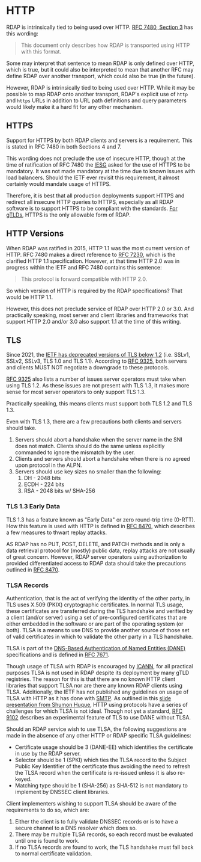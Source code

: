# HTTP

RDAP is intrinsically tied to being used over HTTP. [RFC 7480, Section 3](https://datatracker.ietf.org/doc/html/rfc7480#section-3) 
has this wording:

> This document only describes how RDAP is transported using HTTP with this format.

Some may interpret that sentence to mean RDAP is only defined over HTTP, which is true, but
it could also be interpreted to mean that another RFC may define RDAP over another transport,
which could also be true (in the future).

However, RDAP is intrinsically tied to being used over HTTP. While it may be possible to map RDAP onto
another transport, RDAP's explicit use of `http` and `https` URLs in addition to URL path
definitions and query parameters would likely make it a hard fit for any other mechanism.


## HTTPS

Support for HTTPS by both RDAP clients and servers is a requirement. This is stated in RFC 7480
in both Sections 4 and 7.

This wording does not preclude the use of insecure HTTP, though at the time of ratification
of RFC 7480 the [IESG](https://www.ietf.org/about/groups/iesg/) asked for the use of HTTPS
to be mandatory. It was not made mandatory at the time due to known issues with load balancers.
Should the IETF ever revisit this requirement, it almost certainly would mandate usage of HTTPS.

Therefore, it is best that all production deployments support HTTPS and redirect all insecure HTTP
queries to HTTPS, especially as all RDAP software is to support HTTPS to be compliant with the
standards. [For gTLDs](/specifications/icann.md), 
HTTPS is the only allowable form of RDAP.

## HTTP Versions

When RDAP was ratified in 2015, HTTP 1.1 was the most current version of HTTP. RFC 7480 makes a
direct reference to [RFC 7230](https://datatracker.ietf.org/doc/html/rfc7230), which is the clarified
HTTP 1.1 specification. However, at that time HTTP 2.0 was in progress within the IETF and RFC 7480
contains this sentence:

> This protocol is forward compatible with HTTP 2.0.

So which version of HTTP is required by the RDAP specifications? That would be HTTP 1.1.

However, this does not preclude service of RDAP over HTTP 2.0 or 3.0. And practically speaking,
most server and client libraries and frameworks that support HTTP 2.0 and/or 3.0 also support 1.1
at the time of this writing.

## TLS

Since 2021, the [IETF has deprecated versions of TLS below 1.2](https://www.rfc-editor.org/rfc/rfc8996.html) 
(i.e. SSLv1, SSLv2, SSLv3, TLS 1.0 and TLS 1.1). According to [RFC 9325](https://datatracker.ietf.org/doc/html/rfc9325),
both servers and clients MUST NOT negotiate a downgrade to these protocols.

[RFC 9325](https://datatracker.ietf.org/doc/html/rfc9325) also lists a number of issues server operators
must take when using TLS 1.2. As these issues are not present with TLS 1.3, it makes more sense for
most server operators to only support TLS 1.3.

Practically speaking, this means clients must support both TLS 1.2 and TLS 1.3.

Even with TLS 1.3, there are a few precautions both clients and servers should take.

1. Servers should abort a handshake when the server name in the SNI does not match. Clients should do the same unless explicitly commanded to ignore the mismatch by the user.
2. Clients and servers should abort a handshake when there is no agreed upon protocol in the ALPN.
3. Servers should use key sizes no smaller than the following:
   1. DH - 2048 bits
   2. ECDH - 224 bits
   3. RSA - 2048 bits w/ SHA-256

### TLS 1.3 Early Data

TLS 1.3 has a feature known as "Early Data" or zero round-trip time (0-RTT). How this feature is used
with HTTP is defined in [RFC 8470](https://datatracker.ietf.org/doc/html/rfc8470), which describes
a few measures to thwart replay attacks.

AS RDAP has no PUT, POST, DELETE, and PATCH methods and is only a data retrieval protocol for (mostly)
public data, replay attacks are not usually of great concern. However, RDAP server operators using authorization
to provided differentiated access to RDAP data should take the precautions outlined in 
[RFC 8470](https://datatracker.ietf.org/doc/html/rfc8470).

### TLSA Records

Authentication, that is the act of verifying the identity of the other party, in TLS uses X.509 (PKIX) cryptographic certificates.
In normal TLS usage, these certificates are transferred during the TLS handshake and verified by a client (and/or server) using
a set of pre-configured certificates that are either embedded in the software or are part of the operating system (or both). TLSA
is a means to use DNS to provide another source of those set of valid certificates in which to validate the other party in a TLS
handshake.

TLSA is part of the [DNS-Based Authentication of Named Entities (DANE)](https://datatracker.ietf.org/doc/html/rfc6698) specifications
and is defined in [RFC 7671](https://datatracker.ietf.org/doc/html/rfc7671).

Though usage of TLSA with RDAP is encouraged by [ICANN](/specifications/icann.md), for all practical purposes TLSA is not used
in RDAP despite its deployment by many gTLD registries. The reason for this is that there are no known HTTP client libraries that
support TLSA nor are there any known RDAP clients using TLSA. Additionally, the IETF has not published any guidelines on usage
of TLSA with HTTP as it has done with [SMTP](https://datatracker.ietf.org/doc/html/rfc7672). As outlined in this
[slide presentation from Shumon Huque](https://indico.dns-oarc.net/event/43/contributions/928/attachments/901/1648/dane-overview-shumon.pdf),
HTTP using protocols have a series of challenges for which TLSA is not ideal. Though not yet a standard, [RFC 9102](https://datatracker.ietf.org/doc/html/rfc9102)
describes an experimental feature of TLS to use DANE without TLSA.

Should an RDAP service wish to use TLSA, the following suggestions are made in the absence of any other HTTP or RDAP specific
TLSA guidelines:
* Certificate usage should be 3 (DANE-EE) which identifies the certificate in use by the RDAP server.
* Selector should be 1 (SPKI) which ties the TLSA record to the Subject Public Key Identifier of the 
certificate thus avoiding the need to refresh the TLSA record when the certificate is re-issued unless it is also re-keyed.
* Matching type should be 1 (SHA-256) as SHA-512 is not mandatory to implement by DNSSEC client libraries.

Client implementers wishing to support TLSA should be aware of the requirements to do so, which are:
1. Either the client is to fully validate DNSSEC records or is to have a secure channel to a DNS resolver which does so.
2. There may be multiple TLSA records, so each record must be evaluated until one is found to work.
3. If no TLSA records are found to work, the TLS handshake must fall back to normal certificate validation.


